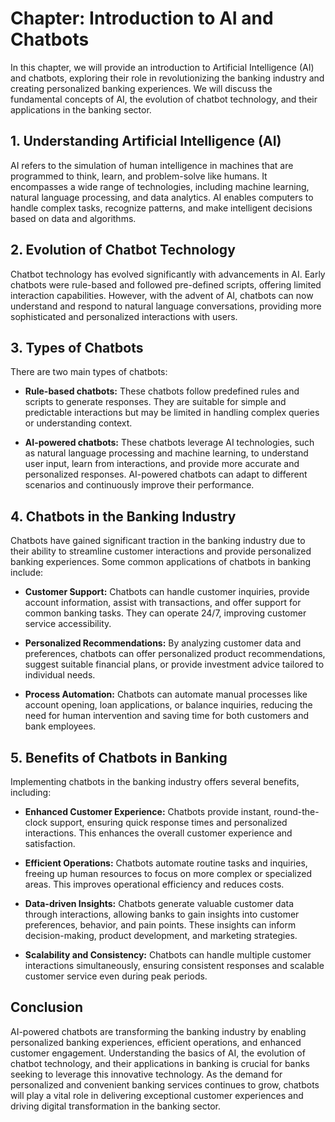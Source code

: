 Chapter: Introduction to AI and Chatbots
========================================

In this chapter, we will provide an introduction to Artificial Intelligence (AI) and chatbots, exploring their role in revolutionizing the banking industry and creating personalized banking experiences. We will discuss the fundamental concepts of AI, the evolution of chatbot technology, and their applications in the banking sector.

**1. Understanding Artificial Intelligence (AI)**
-------------------------------------------------

AI refers to the simulation of human intelligence in machines that are programmed to think, learn, and problem-solve like humans. It encompasses a wide range of technologies, including machine learning, natural language processing, and data analytics. AI enables computers to handle complex tasks, recognize patterns, and make intelligent decisions based on data and algorithms.

**2. Evolution of Chatbot Technology**
--------------------------------------

Chatbot technology has evolved significantly with advancements in AI. Early chatbots were rule-based and followed pre-defined scripts, offering limited interaction capabilities. However, with the advent of AI, chatbots can now understand and respond to natural language conversations, providing more sophisticated and personalized interactions with users.

**3. Types of Chatbots**
------------------------

There are two main types of chatbots:

* **Rule-based chatbots:** These chatbots follow predefined rules and scripts to generate responses. They are suitable for simple and predictable interactions but may be limited in handling complex queries or understanding context.

* **AI-powered chatbots:** These chatbots leverage AI technologies, such as natural language processing and machine learning, to understand user input, learn from interactions, and provide more accurate and personalized responses. AI-powered chatbots can adapt to different scenarios and continuously improve their performance.

**4. Chatbots in the Banking Industry**
---------------------------------------

Chatbots have gained significant traction in the banking industry due to their ability to streamline customer interactions and provide personalized banking experiences. Some common applications of chatbots in banking include:

* **Customer Support:** Chatbots can handle customer inquiries, provide account information, assist with transactions, and offer support for common banking tasks. They can operate 24/7, improving customer service accessibility.

* **Personalized Recommendations:** By analyzing customer data and preferences, chatbots can offer personalized product recommendations, suggest suitable financial plans, or provide investment advice tailored to individual needs.

* **Process Automation:** Chatbots can automate manual processes like account opening, loan applications, or balance inquiries, reducing the need for human intervention and saving time for both customers and bank employees.

**5. Benefits of Chatbots in Banking**
--------------------------------------

Implementing chatbots in the banking industry offers several benefits, including:

* **Enhanced Customer Experience:** Chatbots provide instant, round-the-clock support, ensuring quick response times and personalized interactions. This enhances the overall customer experience and satisfaction.

* **Efficient Operations:** Chatbots automate routine tasks and inquiries, freeing up human resources to focus on more complex or specialized areas. This improves operational efficiency and reduces costs.

* **Data-driven Insights:** Chatbots generate valuable customer data through interactions, allowing banks to gain insights into customer preferences, behavior, and pain points. These insights can inform decision-making, product development, and marketing strategies.

* **Scalability and Consistency:** Chatbots can handle multiple customer interactions simultaneously, ensuring consistent responses and scalable customer service even during peak periods.

**Conclusion**
--------------

AI-powered chatbots are transforming the banking industry by enabling personalized banking experiences, efficient operations, and enhanced customer engagement. Understanding the basics of AI, the evolution of chatbot technology, and their applications in banking is crucial for banks seeking to leverage this innovative technology. As the demand for personalized and convenient banking services continues to grow, chatbots will play a vital role in delivering exceptional customer experiences and driving digital transformation in the banking sector.
